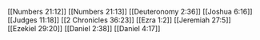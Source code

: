 [[Numbers 21:12]]
[[Numbers 21:13]]
[[Deuteronomy 2:36]]
[[Joshua 6:16]]
[[Judges 11:18]]
[[2 Chronicles 36:23]]
[[Ezra 1:2]]
[[Jeremiah 27:5]]
[[Ezekiel 29:20]]
[[Daniel 2:38]]
[[Daniel 4:17]]
